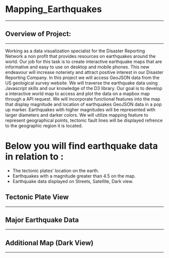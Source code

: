 # Mapping_Earthquakes

_______________________________
## Overview of Project:
____________________________________________

Working as a data visualization specialist for the Disaster Reporting Network a non profit that provides resources on earthquakes around the world. Our job for this task is to create interactive earthquake maps that are informative and easy to use on desktop and mobile phones. This new endeavour will increase noteriety and attract positive interest in our Disaster Reporting Company. In this project we will access GeoJSON data from the US geological survey website. We will traverse the earthquake data using Javascript skills and our knowledge of the D3 library. Our goal is to develop a interactive world map to access and plot the data on a mapbox map through a API request. We will incorporate functional features into the map that display magnitude and location of earthquakes GeoJSON data in a pop up marker. Earthquakes with higher magnitudes will be represented with larger diameters and darker colors. We will utilize mapping feature to represent geographical points, tectonic fault lines will be displayed refrence to the geographic region it is located. 

# Below you will find earthquake data in relation to :

* The tectonic plates’ location on the earth.
* Earthquakes with a magnitude greater than 4.5 on the map.
* Earthquake data displayed on Streets, Satellite, Dark view.

## Tectonic Plate View
______________________________


## Major Earthquake Data
________________________________



## Additional Map (Dark View)
_____________________________